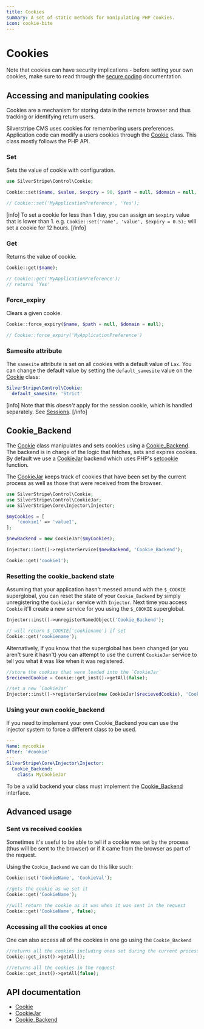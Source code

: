 ```yaml
---
title: Cookies
summary: A set of static methods for manipulating PHP cookies.
icon: cookie-bite
---
```


# Cookies

Note that cookies can have security implications - before setting your own cookies, make sure to read through the
[secure coding](/developer_guides/security/secure_coding#secure-sessions-cookies-and-tls-https) documentation.

## Accessing and manipulating cookies

Cookies are a mechanism for storing data in the remote browser and thus tracking or identifying return users.

Silverstripe CMS uses cookies for remembering users preferences. Application code can modify a users cookies through
the [Cookie](api:SilverStripe\Control\Cookie) class. This class mostly follows the PHP API.

### Set

Sets the value of cookie with configuration.

```php
use SilverStripe\Control\Cookie;

Cookie::set($name, $value, $expiry = 90, $path = null, $domain = null, $secure = false, $httpOnly = false);

// Cookie::set('MyApplicationPreference', 'Yes');
```

[info]
To set a cookie for less than 1 day, you can assign an `$expiry` value that is lower than 1. e.g. `Cookie::set('name', 'value', $expiry = 0.5);` will set a cookie for 12 hours.
[/info]

### Get

Returns the value of cookie.

```php
Cookie::get($name);

// Cookie::get('MyApplicationPreference');
// returns 'Yes'
```

### Force_expiry

Clears a given cookie.

```php
Cookie::force_expiry($name, $path = null, $domain = null);

// Cookie::force_expiry('MyApplicationPreference')
```

### Samesite attribute

The `samesite` attribute is set on all cookies with a default value of `Lax`. You can change the default value by setting the `default_samesite` value on the
[Cookie](api:SilverStripe\Control\Cookie) class:

```yml
SilverStripe\Control\Cookie:
  default_samesite: 'Strict'
```

[info]
Note that this *doesn't* apply for the session cookie, which is handled separately. See [Sessions](/developer_guides/cookies_and_sessions/sessions#samesite-attribute).
[/info]

## Cookie_Backend

The [Cookie](api:SilverStripe\Control\Cookie) class manipulates and sets cookies using a [Cookie_Backend](api:SilverStripe\Control\Cookie_Backend). The backend is in charge of the logic
that fetches, sets and expires cookies. By default we use a [CookieJar](api:SilverStripe\Control\CookieJar) backend which uses PHP's
[setcookie](https://www.php.net/manual/en/function.setcookie.php) function.

The [CookieJar](api:SilverStripe\Control\CookieJar) keeps track of cookies that have been set by the current process as well as those that were received
from the browser.

```php
use SilverStripe\Control\Cookie;
use SilverStripe\Control\CookieJar;
use SilverStripe\Core\Injector\Injector;

$myCookies = [
    'cookie1' => 'value1',
];

$newBackend = new CookieJar($myCookies);

Injector::inst()->registerService($newBackend, 'Cookie_Backend');

Cookie::get('cookie1');
```

### Resetting the cookie_backend state

Assuming that your application hasn't messed around with the `$_COOKIE` superglobal, you can reset the state of your
`Cookie_Backend` by simply unregistering the `CookieJar` service with `Injector`. Next time you access `Cookie` it'll
create a new service for you using the `$_COOKIE` superglobal.

```php
Injector::inst()->unregisterNamedObject('Cookie_Backend');

// will return $_COOKIE['cookiename'] if set
Cookie::get('cookiename');
```

Alternatively, if you know that the superglobal has been changed (or you aren't sure it hasn't) you can attempt to use
the current `CookieJar` service to tell you what it was like when it was registered.

```php
//store the cookies that were loaded into the `CookieJar`
$recievedCookie = Cookie::get_inst()->getAll(false);

//set a new `CookieJar`
Injector::inst()->registerService(new CookieJar($recievedCookie), 'CookieJar');
```

### Using your own cookie_backend

If you need to implement your own Cookie_Backend you can use the injector system to force a different class to be used.

```yml
---
Name: mycookie
After: '#cookie'
---
SilverStripe\Core\Injector\Injector:
  Cookie_Backend:
    class: MyCookieJar
```

To be a valid backend your class must implement the [Cookie_Backend](api:SilverStripe\Control\Cookie_Backend) interface.

## Advanced usage

### Sent vs received cookies

Sometimes it's useful to be able to tell if a cookie was set by the process (thus will be sent to the browser) or if it
came from the browser as part of the request.

Using the `Cookie_Backend` we can do this like such:

```php
Cookie::set('CookieName', 'CookieVal');

//gets the cookie as we set it
Cookie::get('CookieName');

//will return the cookie as it was when it was sent in the request
Cookie::get('CookieName', false);
```

### Accessing all the cookies at once

One can also access all of the cookies in one go using the `Cookie_Backend`

```php
//returns all the cookies including ones set during the current process
Cookie::get_inst()->getAll();

//returns all the cookies in the request
Cookie::get_inst()->getAll(false);
```

## API documentation

- [Cookie](api:SilverStripe\Control\Cookie)
- [CookieJar](api:SilverStripe\Control\CookieJar)
- [Cookie_Backend](api:SilverStripe\Control\Cookie_Backend)
